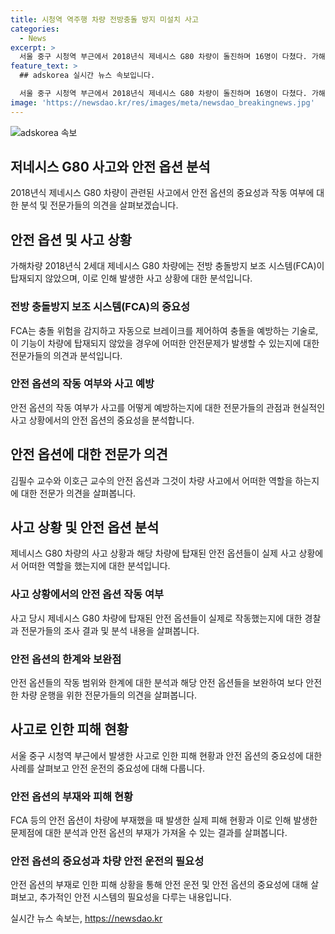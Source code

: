 ```yaml
---
title: 시청역 역주행 차량 전방충돌 방지 미설치 사고
categories:
  - News
excerpt: >
  서울 중구 시청역 부근에서 2018년식 제네시스 G80 차량이 돌진하며 16명이 다쳤다. 가해자 차량에 충돌 방지 보조 시스템(FCA)이 없었던 것으로 확인됐고, 제동장치 작동 여부 등을 국과수에 의뢰하여 조사 중이다. 전문가들은 FCA가 있었다면 피해를 줄일 수 있었다고 분석하며, 액티브 후드 시스템의 작동 여부도 확인 중이다. 사망자와 다수 부상자가 발생한 이 사고의 상세한 경위와 피해를 입은 피해자들의 직업 등에 대한 조사가 진행 중이다.
feature_text: >
  ## adskorea 실시간 뉴스 속보입니다.

  서울 중구 시청역 부근에서 2018년식 제네시스 G80 차량이 돌진하며 16명이 다쳤다. 가해자 차량에 충돌 방지 보조 시스템(FCA)이 없었던 것으로 확인됐고, 제동장치 작동 여부 등을 국과수에 의뢰하여 조사 중이다. 전문가들은 FCA가 있었다면 피해를 줄일 수 있었다고 분석하며, 액티브 후드 시스템의 작동 여부도 확인 중이다. 사망자와 다수 부상자가 발생한 이 사고의 상세한 경위와 피해를 입은 피해자들의 직업 등에 대한 조사가 진행 중이다.
image: 'https://newsdao.kr/res/images/meta/newsdao_breakingnews.jpg'
---
```


<p><img src="https://newsdao.kr/res/images/meta/newsdao_breakingnews.jpg" alt="adskorea 속보" /></p>

<h2 data-ke-size="size26">저네시스 G80 사고와 안전 옵션 분석</h2>

<p data-ke-size="size16">2018년식 제네시스 G80 차량이 관련된 사고에서 안전 옵션의 중요성과 작동 여부에 대한 분석 및 전문가들의 의견을 살펴보겠습니다.</p>

<h2>안전 옵션 및 사고 상황</h2>

<p data-ke-size="size16">가해차량 2018년식 2세대 제네시스 G80 차량에는 전방 충돌방지 보조 시스템(FCA)이 탑재되지 않았으며, 이로 인해 발생한 사고 상황에 대한 분석입니다.</p>

<h3>전방 충돌방지 보조 시스템(FCA)의 중요성</h3>

<p data-ke-size="size16">FCA는 충돌 위험을 감지하고 자동으로 브레이크를 제어하여 충돌을 예방하는 기술로, 이 기능이 차량에 탑재되지 않았을 경우에 어떠한 안전문제가 발생할 수 있는지에 대한 전문가들의 의견과 분석입니다.</p>

<h3>안전 옵션의 작동 여부와 사고 예방</h3>

<p data-ke-size="size16">안전 옵션의 작동 여부가 사고를 어떻게 예방하는지에 대한 전문가들의 관점과 현실적인 사고 상황에서의 안전 옵션의 중요성을 분석합니다.</p>

<h2>안전 옵션에 대한 전문가 의견</h2>

<p data-ke-size="size16">김필수 교수와 이호근 교수의 안전 옵션과 그것이 차량 사고에서 어떠한 역할을 하는지에 대한 전문가 의견을 살펴봅니다.</p>

<h2>사고 상황 및 안전 옵션 분석</h2>

<p data-ke-size="size16">제네시스 G80 차량의 사고 상황과 해당 차량에 탑재된 안전 옵션들이 실제 사고 상황에서 어떠한 역할을 했는지에 대한 분석입니다.</p>

<h3>사고 상황에서의 안전 옵션 작동 여부</h3>

<p data-ke-size="size16">사고 당시 제네시스 G80 차량에 탑재된 안전 옵션들이 실제로 작동했는지에 대한 경찰과 전문가들의 조사 결과 및 분석 내용을 살펴봅니다.</p>

<h3>안전 옵션의 한계와 보완점</h3>

<p data-ke-size="size16">안전 옵션들의 작동 범위와 한계에 대한 분석과 해당 안전 옵션들을 보완하여 보다 안전한 차량 운행을 위한 전문가들의 의견을 살펴봅니다.</p>

<h2>사고로 인한 피해 현황</h2>

<p data-ke-size="size16">서울 중구 시청역 부근에서 발생한 사고로 인한 피해 현황과 안전 옵션의 중요성에 대한 사례를 살펴보고 안전 운전의 중요성에 대해 다룹니다.</p>

<h3>안전 옵션의 부재와 피해 현황</h3>

<p data-ke-size="size16">FCA 등의 안전 옵션이 차량에 부재했을 때 발생한 실제 피해 현황과 이로 인해 발생한 문제점에 대한 분석과 안전 옵션의 부재가 가져올 수 있는 결과를 살펴봅니다.</p>

<h3>안전 옵션의 중요성과 차량 안전 운전의 필요성</h3>

<p data-ke-size="size16">안전 옵션의 부재로 인한 피해 상황을 통해 안전 운전 및 안전 옵션의 중요성에 대해 살펴보고, 추가적인 안전 시스템의 필요성을 다루는 내용입니다.</p>
실시간 뉴스 속보는, <a href="https://newsdao.kr" rel="dofollow">https://newsdao.kr</a>


